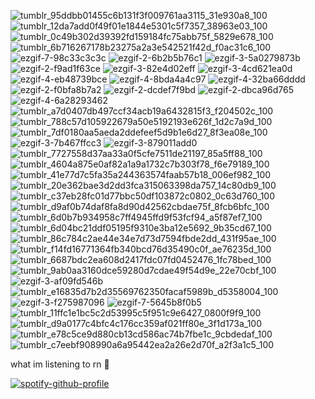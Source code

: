 ![tumblr_95ddbb01455c6b131f3f009761aa3115_31e930a8_100](https://github.com/user-attachments/assets/8f233a10-6527-47f0-81d9-c8e0bff14da6)
![tumblr_12da7add0f49f01e1844e5301c5f7357_38963e03_100](https://github.com/user-attachments/assets/c8a9f16e-c2bd-4d38-82d5-75500e72bcd4)
![tumblr_0c49b302d39392fd159184fc75abb75f_5829e678_100](https://github.com/user-attachments/assets/5c38ff74-9f9a-4a83-9baa-3ebf43fb2353)
![tumblr_6b716267178b23275a2a3e542521f42d_f0ac31c6_100](https://github.com/user-attachments/assets/4c057a80-f2fb-4e96-ae55-e919461f0975)
![ezgif-7-98c33c3c3c](https://github.com/user-attachments/assets/5aea06ab-b4f9-4bc0-8eed-4b09ac6671fc)
![ezgif-2-6b2b5b76c1](https://github.com/user-attachments/assets/dd1eddcd-4ea5-452f-8129-c5a69da462b0)
![ezgif-3-5a0279873b](https://github.com/user-attachments/assets/f7224151-6dbf-4ecf-b6ba-b6c479dff390)
![ezgif-2-f9ad1f63ce](https://github.com/user-attachments/assets/b10bf65a-5b40-4e34-99a8-afe003513131)
![ezgif-3-82e4d02eff](https://github.com/user-attachments/assets/d885673c-0386-4533-8af5-15d1b234dd48)
![ezgif-3-4cd621ea0d](https://github.com/user-attachments/assets/bd97d571-6c6f-4949-9ef8-9527557a84e0)
![ezgif-4-eb48739bce](https://github.com/user-attachments/assets/ec9c37af-905a-4efc-b2fd-81ad0190ec7d)
![ezgif-4-8bda4a4c97](https://github.com/user-attachments/assets/820c2e2e-2eb8-4f58-b1f8-ea4c1eb632e2)
![ezgif-4-32ba66dddd](https://github.com/user-attachments/assets/29e8b25b-b496-45e2-b4df-7db332455bd5)
![ezgif-2-f0bfa8b7a2](https://github.com/user-attachments/assets/477355f9-6e90-4be8-9950-51f9d5c2483a)
![ezgif-2-dcdef7f9bd](https://github.com/user-attachments/assets/cd5a9577-6ad6-4a67-8456-0a25d195426c)
![ezgif-2-dbca96d765](https://github.com/user-attachments/assets/8506e674-8629-4d9a-bb09-f2a2c1936c3c)
![ezgif-4-6a28293462](https://github.com/user-attachments/assets/4bab992c-303e-4c3a-9ca3-ec9cdb289bd8)
![tumblr_a7d0407db497ccf34acb19a6432815f3_f204502c_100](https://github.com/user-attachments/assets/4202dd59-ec96-492b-8230-8b79cb82580b)
![tumblr_788c57d105922679a50e5192193e626f_1d2c7a9d_100](https://github.com/user-attachments/assets/46c9ed36-604b-49f6-8458-2ac03428cc39)
![tumblr_7df0180aa5aeda2ddefeef5d9b1e6d27_8f3ea08e_100](https://github.com/user-attachments/assets/9266c31f-124b-43c2-8461-6e5493fdd465)
![ezgif-3-7b467ffcc3](https://github.com/user-attachments/assets/8399958d-d9c3-43cd-a75c-4651080fa158)
![ezgif-3-879011add0](https://github.com/user-attachments/assets/47035e2f-4d26-4abc-abbd-6a53669fa1d5)
![tumblr_7727558d37aa33a0f5cfe7511de21197_85a5ff88_100](https://github.com/user-attachments/assets/5a65a2af-431d-452d-afb1-5a7bb922bec2)
![tumblr_4604a875e0af82a1a9a1732c7b303f78_f6e79189_100](https://github.com/user-attachments/assets/1c129afd-de92-45a8-b252-23bc6a49012c)
![tumblr_41e77d7c5fa35a244363574faab57b18_006ef982_100](https://github.com/user-attachments/assets/b9c5a13b-9fa3-4737-a38f-499f6bc662f8)
![tumblr_20e362bae3d2dd3fca315063398da757_14c80db9_100](https://github.com/user-attachments/assets/07087aa6-d0ae-4613-a1f5-4ad32acae968)
![tumblr_c37eb28fc01d77bbc50df103872c0802_0c63d760_100](https://github.com/user-attachments/assets/98b2d693-2b2e-4a60-ab56-badf08a5db7c)
![tumblr_d9af0b74daf8fa8d90d42562cbdae75f_8fcb6bfc_100](https://github.com/user-attachments/assets/d582f2b5-8b85-454a-bbef-2ba662557552)
![tumblr_6d0b7b934958c7ff4945ffd9f53fcf94_a5f87ef7_100](https://github.com/user-attachments/assets/97282d73-8333-49f0-9138-01953c49ba7c)
![tumblr_6d04bc21ddf05195f9310e3ba12e5692_9b35cd67_100](https://github.com/user-attachments/assets/62df919a-a055-4784-998b-6203269a701b)
![tumblr_86c784c2ae44e34e7d73d7594fbde2dd_431f95ae_100](https://github.com/user-attachments/assets/91049139-d56a-4150-87ba-c22f5851c1b8)
![tumblr_f14fd16771364fb340bcd76d35490c0f_ae76235d_100](https://github.com/user-attachments/assets/97286112-24d7-48e8-bac2-d99f80ded3e6)
![tumblr_6687bdc2ea608d2417fdc07fd0452476_1fc78bed_100](https://github.com/user-attachments/assets/57c02c3a-438b-4906-967b-fd6b1b7d1795)
![tumblr_9ab0aa3160dce59280d7cdae49f54d9e_22e70cbf_100](https://github.com/user-attachments/assets/e1edfa95-6574-4b3b-99f6-bbd4a2e89bcf)
![ezgif-3-af09fd546b](https://github.com/user-attachments/assets/c91b73d0-d5af-49d6-91af-7bed5940fda4)
![tumblr_e16835d7b2d35569762350facaf5989b_d5358004_100](https://github.com/user-attachments/assets/7bbaa739-ac3a-4295-9fef-8615bc578c44)
![ezgif-3-f275987096](https://github.com/user-attachments/assets/a5557472-2b81-4dcf-947f-c17df09ce913)
![ezgif-7-5645b8f0b5](https://github.com/user-attachments/assets/df353d13-8302-40d5-a517-c20d4ec2d342)
![tumblr_11ffc1e1bc5c2d53995c5f951c9e6427_0800f9f9_100](https://github.com/user-attachments/assets/c7cc3e4a-14af-4edd-8f45-53e5bdf4a82f)
![tumblr_d9a0177c4bfc4c176cc359af021ff80e_3f1d173a_100](https://github.com/user-attachments/assets/6ec42fb6-c6e4-4623-9417-d3b78ed9eb19)
![tumblr_e78c5ce9d880cb13cd586ac74b7fbe1c_9cbdedaf_100](https://github.com/user-attachments/assets/4e50804e-a8e3-45d7-830e-36c0648381fe)
![tumblr_c7eebf908990a6a95442ea2a26e2d70f_a2f3a1c5_100](https://github.com/user-attachments/assets/b59531f1-2689-45a6-a811-c2e2f3a82581)


what im listening to rn 🤩

[![spotify-github-profile](https://spotify-github-profile.kittinanx.com/api/view?uid=w3wx96d6d8jmkjfxhd2yeavnv&cover_image=true&theme=novatorem&show_offline=true&background_color=121212&interchange=true&bar_color=53b14f&bar_color_cover=false)](https://github.com/kittinan/spotify-github-profile)







<!--
**crypticerebrum/crypticerebrum** is a ✨ _special_ ✨ repository because its `README.md` (this file) appears on your GitHub profile.

Here are some ideas to get you started:

- 🔭 I’m currently working on ...
- 🌱 I’m currently learning ...
- 👯 I’m looking to collaborate on ...
- 🤔 I’m looking for help with ...
- 💬 Ask me about ...
- 📫 How to reach me: ...
- 😄 Pronouns: ...
- ⚡ Fun fact: ...
-->
